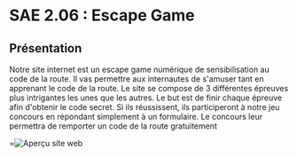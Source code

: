 # SAE 2.06 : Escape Game


## Présentation

Notre site internet est un escape game numérique de sensibilisation au code de la route. 
Il vas permettre aux internautes de s'amuser tant en apprenant le code de la route.
Le site se compose de 3 différentes épreuves plus intrigantes les unes que les autres. 
Le but est de finir chaque épreuve afin d'obtenir le code secret. Si ils réussissent, ils participeront à notre jeu concours en répondant simplement à un formulaire. 
Le concours leur permettra de remporter un code de la route gratuitement


=![Aperçu site web](https://cdn.discordapp.com/attachments/924661694612013096/945094112175067236/unknown.png)
